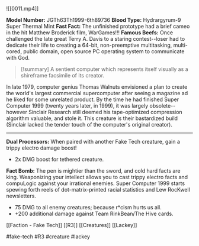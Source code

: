 ![[0011.mp4]]

**Model Number:** JGTh63Th1999-6th89736 
**Blood Type:** Hydrargyrum-9 Super Thermal Mint 
**Fast Fact:** The unfinished prototype had a brief cameo in the hit Matthew Broderick film, WarGames!!! 
**Famous Beefs:** Once challenged the late great Terry A. Davis to a staring contest--loser had to dedicate their life to creating a 64-bit, non-preemptive multitasking, multi-cored, public domain, open source PC operating system to communicate with God.

> [!summary] 
> A sentient computer which represents itself visually as a shireframe facsimile of its creator. 

In late 1979, computer genius Thomas Walnuts envisioned a plan to create the world's largest commercial supercomputer after seeing a magazine ad he liked for some unrelated product. By the time he had finished Super Computer 1999 (twenty years later, in 1999), it was largely obsolete--however Sinclair Research still deemed his tape-optimized compression algorithm valuable, and stole it. This creature is their bastardized build (Sinclair lacked the tender touch of the computer's original creator).
***
**Dual Processors:** When paired with another Fake Tech creature, gain a trippy electro damage boost! 
* 2x DMG boost for tethered creature.

**Fact Bomb:** The pen is mightier than the sword, and cold hard facts are king. Weaponizing your intellect allows you to cast trippy electro facts and compuLogic against your irrational enemies. Super Computer 1999 starts spewing forth reels of dot-matrix-printed racial statistics and Lew RocKwell newsletters. 
* 75 DMG to all enemy creatures; because r*cism hurts us all. 
* +200 additional damage against Team RinkBean/The Hive cards.

[[Faction - Fake Tech]]
[[R3]]
[[Creatures]]
[[Lackey]]

#fake-tech #R3 #creature #lackey